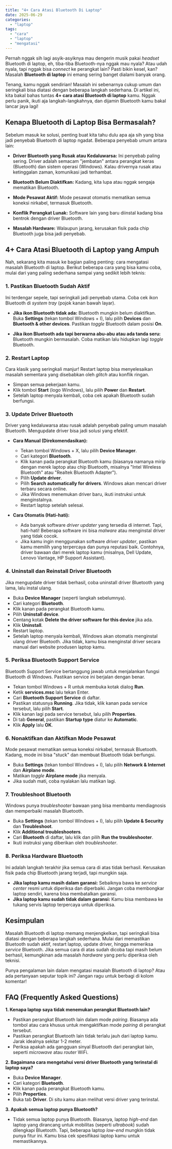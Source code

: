 ```yaml
---
title: "4+ Cara Atasi Bluetooth Di Laptop"
date: 2025-06-29
categories: 
  - "laptop"
tags: 
  - "cara"
  - "laptop"
  - "mengatasi"
---
```


Pernah nggak sih lagi asyik-asyiknya mau dengerin musik pakai _headset_ Bluetooth di laptop, eh, tiba-tiba Bluetooth-nya nggak mau nyala? Atau udah nyala, tapi nggak bisa _connect_ ke perangkat lain? Pasti bikin kesel, kan? Masalah **Bluetooth di laptop** ini emang sering banget dialami banyak orang.

Tenang, kamu nggak sendirian! Masalah ini sebenarnya cukup umum dan seringkali bisa diatasi dengan beberapa langkah sederhana. Di artikel ini, kita bakal bahas tuntas **4+ cara atasi Bluetooth di laptop** kamu. Nggak perlu panik, ikuti aja langkah-langkahnya, dan dijamin Bluetooth kamu bakal lancar jaya lagi!

## Kenapa Bluetooth di Laptop Bisa Bermasalah?

Sebelum masuk ke solusi, penting buat kita tahu dulu apa aja sih yang bisa jadi penyebab Bluetooth di laptop ngadat. Beberapa penyebab umum antara lain:

- **Driver Bluetooth yang Rusak atau Kedaluwarsa:** Ini penyebab paling sering. Driver adalah semacam "jembatan" antara perangkat keras (Bluetooth) dan sistem operasi (Windows). Kalau drivernya rusak atau ketinggalan zaman, komunikasi jadi terhambat.
    
- **Bluetooth Belum Diaktifkan:** Kadang, kita lupa atau nggak sengaja mematikan Bluetooth.
    
- **Mode Pesawat Aktif:** Mode pesawat otomatis mematikan semua koneksi nirkabel, termasuk Bluetooth.
    
- **Konflik Perangkat Lunak:** Software lain yang baru diinstal kadang bisa bentrok dengan driver Bluetooth.
    
- **Masalah Hardware:** Walaupun jarang, kerusakan fisik pada chip Bluetooth juga bisa jadi penyebab.
    

## 4+ Cara Atasi Bluetooth di Laptop yang Ampuh

Nah, sekarang kita masuk ke bagian paling penting: cara mengatasi masalah Bluetooth di laptop. Berikut beberapa cara yang bisa kamu coba, mulai dari yang paling sederhana sampai yang sedikit lebih teknis:

### 1\. Pastikan Bluetooth Sudah Aktif

Ini terdengar sepele, tapi seringkali jadi penyebab utama. Coba cek ikon Bluetooth di _system tray_ (pojok kanan bawah layar).

- **Jika ikon Bluetooth tidak ada:** Bluetooth mungkin belum diaktifkan. Buka **Settings** (tekan tombol Windows + I), lalu pilih **Devices** dan **Bluetooth & other devices**. Pastikan _toggle_ Bluetooth dalam posisi **On**.
    
- **Jika ikon Bluetooth ada tapi berwarna abu-abu atau ada tanda seru:** Bluetooth mungkin bermasalah. Coba matikan lalu hidupkan lagi _toggle_ Bluetooth.
    

### 2\. Restart Laptop

Cara klasik yang seringkali manjur! Restart laptop bisa menyelesaikan masalah sementara yang disebabkan oleh _glitch_ atau konflik ringan.

- Simpan semua pekerjaan kamu.
- Klik tombol **Start** (logo Windows), lalu pilih **Power** dan **Restart**.
- Setelah laptop menyala kembali, coba cek apakah Bluetooth sudah berfungsi.

### 3\. Update Driver Bluetooth

Driver yang kedaluwarsa atau rusak adalah penyebab paling umum masalah Bluetooth. Mengupdate driver bisa jadi solusi yang efektif.

- **Cara Manual (Direkomendasikan):**
    
    - Tekan tombol Windows + X, lalu pilih **Device Manager**.
    - Cari kategori **Bluetooth**.
    - Klik kanan pada perangkat Bluetooth kamu (biasanya namanya mirip dengan merek laptop atau chip Bluetooth, misalnya "Intel Wireless Bluetooth" atau "Realtek Bluetooth Adapter").
    - Pilih **Update driver**.
    - Pilih **Search automatically for drivers**. Windows akan mencari driver terbaru secara online.
    - Jika Windows menemukan driver baru, ikuti instruksi untuk menginstalnya.
    - Restart laptop setelah selesai.
- **Cara Otomatis (Hati-hati):**
    
    - Ada banyak software _driver updater_ yang tersedia di internet. Tapi, hati-hati! Beberapa software ini bisa _malware_ atau menginstal driver yang tidak cocok.
    - Jika kamu ingin menggunakan software _driver updater_, pastikan kamu memilih yang terpercaya dan punya reputasi baik. Contohnya, driver bawaan dari merek laptop kamu (misalnya, Dell Update, Lenovo Vantage, HP Support Assistant).

### 4\. Uninstall dan Reinstall Driver Bluetooth

Jika mengupdate driver tidak berhasil, coba uninstall driver Bluetooth yang lama, lalu instal ulang.

- Buka **Device Manager** (seperti langkah sebelumnya).
- Cari kategori **Bluetooth**.
- Klik kanan pada perangkat Bluetooth kamu.
- Pilih **Uninstall device**.
- Centang kotak **Delete the driver software for this device** jika ada.
- Klik **Uninstall**.
- Restart laptop.
- Setelah laptop menyala kembali, Windows akan otomatis menginstal ulang driver Bluetooth. Jika tidak, kamu bisa menginstal driver secara manual dari website produsen laptop kamu.

### 5\. Periksa Bluetooth Support Service

Bluetooth Support Service bertanggung jawab untuk menjalankan fungsi Bluetooth di Windows. Pastikan service ini berjalan dengan benar.

- Tekan tombol Windows + R untuk membuka kotak dialog **Run**.
- Ketik **services.msc** lalu tekan Enter.
- Cari **Bluetooth Support Service** di daftar.
- Pastikan statusnya **Running**. Jika tidak, klik kanan pada service tersebut, lalu pilih **Start**.
- Klik kanan lagi pada service tersebut, lalu pilih **Properties**.
- Di tab **General**, pastikan **Startup type** diatur ke **Automatic**.
- Klik **Apply** lalu **OK**.

### 6\. Nonaktifkan dan Aktifkan Mode Pesawat

Mode pesawat mematikan semua koneksi nirkabel, termasuk Bluetooth. Kadang, mode ini bisa "stuck" dan membuat Bluetooth tidak berfungsi.

- Buka **Settings** (tekan tombol Windows + I), lalu pilih **Network & Internet** dan **Airplane mode**.
- Matikan _toggle_ **Airplane mode** jika menyala.
- Jika sudah mati, coba nyalakan lalu matikan lagi.

### 7\. Troubleshoot Bluetooth

Windows punya _troubleshooter_ bawaan yang bisa membantu mendiagnosis dan memperbaiki masalah Bluetooth.

- Buka **Settings** (tekan tombol Windows + I), lalu pilih **Update & Security** dan **Troubleshoot**.
- Klik **Additional troubleshooters**.
- Cari **Bluetooth** di daftar, lalu klik dan pilih **Run the troubleshooter**.
- Ikuti instruksi yang diberikan oleh _troubleshooter_.

### 8\. Periksa Hardware Bluetooth

Ini adalah langkah terakhir jika semua cara di atas tidak berhasil. Kerusakan fisik pada chip Bluetooth jarang terjadi, tapi mungkin saja.

- **Jika laptop kamu masih dalam garansi:** Sebaiknya bawa ke _service center_ resmi untuk diperiksa dan diperbaiki. Jangan coba membongkar laptop sendiri, karena bisa membatalkan garansi.
- **Jika laptop kamu sudah tidak dalam garansi:** Kamu bisa membawa ke tukang servis laptop terpercaya untuk diperiksa.

## Kesimpulan

Masalah Bluetooth di laptop memang menjengkelkan, tapi seringkali bisa diatasi dengan beberapa langkah sederhana. Mulai dari memastikan Bluetooth sudah aktif, restart laptop, update driver, hingga memeriksa _service_ Bluetooth. Jika semua cara di atas sudah dicoba tapi masih belum berhasil, kemungkinan ada masalah _hardware_ yang perlu diperiksa oleh teknisi.

Punya pengalaman lain dalam mengatasi masalah Bluetooth di laptop? Atau ada pertanyaan seputar topik ini? Jangan ragu untuk berbagi di kolom komentar!

## FAQ (Frequently Asked Questions)

**1\. Kenapa laptop saya tidak menemukan perangkat Bluetooth lain?**

- Pastikan perangkat Bluetooth lain dalam mode _pairing_. Biasanya ada tombol atau cara khusus untuk mengaktifkan mode _pairing_ di perangkat tersebut.
- Pastikan perangkat Bluetooth lain tidak terlalu jauh dari laptop kamu. Jarak idealnya sekitar 1-2 meter.
- Periksa apakah ada gangguan sinyal Bluetooth dari perangkat lain, seperti _microwave_ atau _router_ WiFi.

**2\. Bagaimana cara mengetahui versi driver Bluetooth yang terinstal di laptop saya?**

- Buka **Device Manager**.
- Cari kategori **Bluetooth**.
- Klik kanan pada perangkat Bluetooth kamu.
- Pilih **Properties**.
- Buka tab **Driver**. Di situ kamu akan melihat versi driver yang terinstal.

**3\. Apakah semua laptop punya Bluetooth?**

- Tidak semua laptop punya Bluetooth. Biasanya, laptop _high-end_ dan laptop yang dirancang untuk mobilitas (seperti _ultrabook_) sudah dilengkapi Bluetooth. Tapi, beberapa laptop _low-end_ mungkin tidak punya fitur ini. Kamu bisa cek spesifikasi laptop kamu untuk memastikannya.
